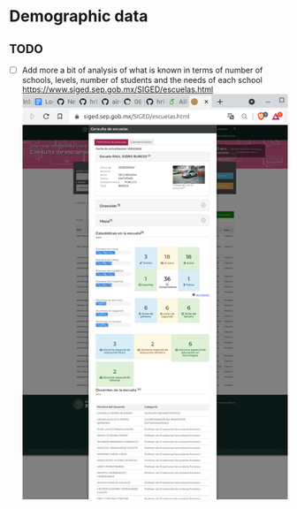 # Demographic data

## TODO
* [ ] Add more a bit of analysis of what is known in terms of number of schools, levels, number of students and the needs of each school
https://www.siged.sep.gob.mx/SIGED/escuelas.html
![fig](info-schools.png)

